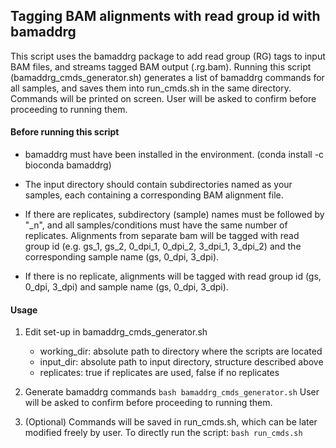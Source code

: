 ## Tagging BAM alignments with read group id with bamaddrg

This script uses the bamaddrg package to add read group (RG) tags to input BAM files, and streams tagged BAM output (.rg.bam). Running this script (bamaddrg_cmds_generator.sh) generates a list of bamaddrg commands for all samples, and saves them into run_cmds.sh in the same directory. Commands will be printed on screen. User will be asked to confirm before proceeding to running them.


#### Before running this script

- bamaddrg must have been installed in the environment. (conda install -c bioconda bamaddrg)

- The input directory should contain subdirectories named as your samples, each containing a corresponding BAM alignment file.

- If there are replicates, subdirectory (sample) names must be followed by "_n", and all samples/conditions must have the same number of replicates. Alignments from separate bam will be tagged with read group id (e.g. gs_1, gs_2, 0_dpi_1, 0_dpi_2, 3_dpi_1, 3_dpi_2) and the corresponding sample name (gs, 0_dpi, 3_dpi).

- If there is no replicate, alignments will be tagged with read group id (gs, 0_dpi, 3_dpi) and sample name (gs, 0_dpi, 3_dpi).


#### Usage

1. Edit set-up in bamaddrg_cmds_generator.sh
	- working_dir: absolute path to directory where the scripts are located
	- input_dir: absolute path to input directory, structure described above
	- replicates: true if replicates are used, false if no replicates

2. Generate bamaddrg commands
`bash bamaddrg_cmds_generator.sh`
User will be asked to confirm before proceeding to running them.

3. (Optional) Commands will be saved in run_cmds.sh, which can be later modified freely by user. To directly run the script:
`bash run_cmds.sh`
